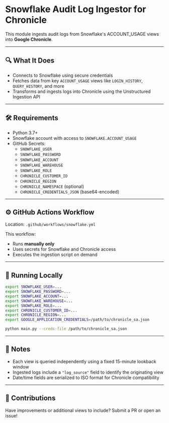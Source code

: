 # Snowflake Audit Log Ingestor for Chronicle

This module ingests audit logs from Snowflake's ACCOUNT_USAGE views into **Google Chronicle**.

---

## 🔍 What It Does

- Connects to Snowflake using secure credentials
- Fetches data from key `ACCOUNT_USAGE` views like `LOGIN_HISTORY`, `QUERY_HISTORY`, and more
- Transforms and ingests logs into Chronicle using the Unstructured Ingestion API

---

## 🛠 Requirements

- Python 3.7+
- Snowflake account with access to `SNOWFLAKE.ACCOUNT_USAGE`
- GitHub Secrets:
  - `SNOWFLAKE_USER`
  - `SNOWFLAKE_PASSWORD`
  - `SNOWFLAKE_ACCOUNT`
  - `SNOWFLAKE_WAREHOUSE`
  - `SNOWFLAKE_ROLE`
  - `CHRONICLE_CUSTOMER_ID`
  - `CHRONICLE_REGION`
  - `CHRONICLE_NAMESPACE` (optional)
  - `CHRONICLE_CREDENTIALS_JSON` (base64-encoded)

---

## ⚙ GitHub Actions Workflow

Location: `.github/workflows/snowflake.yml`

This workflow:
- Runs **manually only**
- Uses secrets for Snowflake and Chronicle access
- Executes the ingestion script on demand

---

## 🧪 Running Locally

```bash
export SNOWFLAKE_USER=...
export SNOWFLAKE_PASSWORD=...
export SNOWFLAKE_ACCOUNT=...
export SNOWFLAKE_WAREHOUSE=...
export SNOWFLAKE_ROLE=...
export CHRONICLE_CUSTOMER_ID=...
export CHRONICLE_REGION=...
export GOOGLE_APPLICATION_CREDENTIALS=/path/to/chronicle_sa.json

python main.py --creds-file /path/to/chronicle_sa.json
```

---

## 📄 Notes

- Each view is queried independently using a fixed 15-minute lookback window
- Ingested logs include a `"log_source"` field to identify the originating view
- Date/time fields are serialized to ISO format for Chronicle compatibility

---

## 🤝 Contributions

Have improvements or additional views to include? Submit a PR or open an issue!


